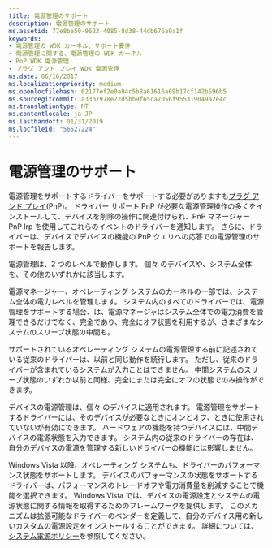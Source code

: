 ```yaml
---
title: 電源管理のサポート
description: 電源管理のサポート
ms.assetid: 77e8be50-9623-4085-8d38-44db676a9a1f
keywords:
- 電源管理の WDK カーネル、サポート要件
- 電源管理に関する、電源管理の WDK カーネル
- PnP WDK 電源管理
- プラグ アンド プレイ WDK 電源管理
ms.date: 06/16/2017
ms.localizationpriority: medium
ms.openlocfilehash: 62177ef2e0a94c5b8a61616a69b17cf142b596b5
ms.sourcegitcommit: a33b7978e22d5bb9f65ca7056f955319049a2e4c
ms.translationtype: MT
ms.contentlocale: ja-JP
ms.lasthandoff: 01/31/2019
ms.locfileid: "56527224"
---
```

# <a name="support-for-power-management"></a>電源管理のサポート





電源管理をサポートするドライバーをサポートする必要がありますも[プラグ アンド プレイ](implementing-plug-and-play.md)(PnP)。 ドライバー サポート PnP が必要な電源管理操作の多くをインストールして、デバイスを削除の操作に関連付けられ、PnP マネージャー PnP Irp を使用してこれらのイベントのドライバーを通知します。 さらに、ドライバーは、デバイスでデバイスの機能の PnP クエリへの応答での電源管理のサポートを報告します。

電源管理は、2 つのレベルで動作します。 個々 のデバイスや、システム全体を、その他のいずれかに該当します。

電源マネージャー、オペレーティング システムのカーネルの一部では、システム全体の電力レベルを管理します。 システム内のすべてのドライバーでは、電源管理をサポートする場合、は、電源マネージャはシステム全体での電力消費を管理できるだけでなく、完全であり、完全にオフ状態を利用するが、さまざまなシステムのスリープ状態の中間も。

サポートされているオペレーティング システムの電源管理する前に記述されている従来のドライバーは、以前と同じ動作を続行します。 ただし、従来のドライバーが含まれているシステムが入力ことはできません。 中間システムのスリープ状態のいずれか以前と同様、完全にまたは完全にオフの状態でのみ操作ができます。

デバイスの電源管理は、個々 のデバイスに適用されます。 電源管理をサポートするドライバーには、そのデバイスが必要なときにオンとオフ、ときに使用されていないが有効にできます。 ハードウェアの機能を持つデバイスには、中間デバイスの電源状態を入力できます。 システム内の従来のドライバーの存在は、自分のデバイスの電源を管理する新しいドライバーの機能には影響しません。

Windows Vista 以降、オペレーティング システムも、ドライバーのパフォーマンス状態をサポートします。 デバイスのパフォーマンスの状態をサポートするドライバーは、パフォーマンスのトレードオフや電力消費量を削減することで機能を選択できます。 Windows Vista では、デバイスの電源設定とシステムの電源状態に関する情報を取得するためのフレームワークを提供します。 このメカニズムは拡張可能なドライバーのベンダーを定義して、自分のデバイス用の新しいカスタムの電源設定をインストールすることができます。 詳細については、[システム電源ポリシー](system-power-policy.md)を参照してください。

 

 




